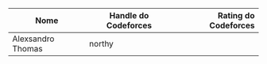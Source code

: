 | Nome | Handle do Codeforces | Rating do Codeforces |
| ------------- |-------------| ------------:|
| Alexsandro Thomas | northy |  |
